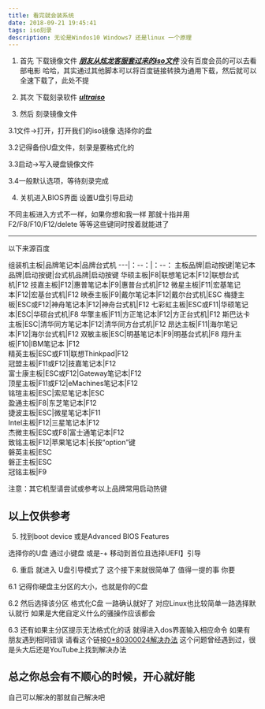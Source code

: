 ```yaml
---
title: 看完就会装系统
date: 2018-09-21 19:45:41
tags: iso刻录
description: 无论是Windos10 Windows7 还是linux 一个原理
---
```

1.  首先 下载镜像文件
***[朋友从炫龙客服套过来的iso文件](https://pan.baidu.com/s/1mz93vWjEpD0Sf6j4QZeQ-g)***
没有百度会员的可以去看部电影
哈哈，其实通过其他脚本可以将百度链接转换为通用下载，然后就可以全速下载了，此处不提


2.  其次 下载刻录软件
***[ultraiso](https://pan.baidu.com/s/1gVrwclDEVlaiqFY2Y5pwaA)***


3.  然后 刻录镜像文件

3.1文件->打开，打开我们的iso镜像 选择你的盘

3.2记得备份U盘文件，刻录是要格式化的

3.3启动->写入硬盘镜像文件

3.4一般默认选项，等待刻录完成



4.  关机进入BIOS界面 设置U盘引导启动

不同主板进入方式不一样，如果你想和我一样
那就十指并用F2/F8/F10/F12/delete 等等这些键同时按着就能进了

---
以下来源百度

组装机主板|品牌笔记本|品牌台式机
---|：--：|：--：
主板品牌|启动按键|笔记本品牌|启动按键|台式机品牌|启动按键
华硕主板|F8|联想笔记本|F12|联想台式机|F12
技嘉主板|F12|惠普笔记本|F9|惠普台式机|F12
微星主板|F11|宏基笔记本|F12|宏基台式机|F12
映泰主板|F9|戴尔笔记本|F12|戴尔台式机|ESC
梅捷主板|ESC或F12|神舟笔记本|F12|神舟台式机|F12
七彩虹主板|ESC或F11|华硕笔记本|ESC|华硕台式机|F8
华擎主板|F11|方正笔记本|F12|方正台式机|F12
斯巴达卡主板|ESC|清华同方笔记本|F12|清华同方台式机|F12
昂达主板|F11|海尔笔记本|F12|海尔台式机|F12
双敏主板|ESC|明基笔记本|F9|明基台式机|F8
翔升主板|F10|IBM笔记本	|F12	 	 
精英主板|ESC或F11|联想Thinkpad|F12	 	 
冠盟主板|F11或F12|技嘉笔记本|F12	 	 
富士康主板|ESC或F12|Gateway笔记本|F12	 	 
顶星主板|F11或F12|eMachines笔记本|F12	 	 
铭瑄主板|ESC|索尼笔记本|ESC	 	 
盈通主板|F8|东芝笔记本|F12	 	 
捷波主板|ESC|微星笔记本|F11	 	 
Intel主板|F12|三星笔记本|F12	 	 
杰微主板|ESC或F8|富士通笔记本|F12	 	 
致铭主板|F12|苹果笔记本|长按“option”键	 	 
磐英主板|ESC	 	 	 	 
磐正主板|ESC	 	 	 	 
冠铭主板|F9	 	 	 	 

注意：其它机型请尝试或参考以上品牌常用启动热键

以上仅供参考
--- 

5.  找到boot device 或是Advanced BIOS Features

选择你的U盘 通过小键盘 或是-+ 移动到首位且选择UEFI】引导

6.  重启 就进入 U盘引导模式了 
这个接下来就很简单了
值得一提的事
你要

6.1 记得你硬盘主分区的大小，也就是你的C盘

6.2 然后选择该分区 格式化C盘
一路确认就好了
对应Linux也比较简单一路选择默认就行
如果是大佬自定义什么的骚操作应该都会

6.3 还有如果主分区提示无法格式化的话
就得进入dos界面输入相应命令
如果有朋友遇到相同错误
请看这个链接[0*80300024解决办法]()
这个问题曾经遇到过，很是头大后还是YouTube上找到解决办法




## 总之你总会有不顺心的时候，开心就好能
自己可以解决的那就自己解决吧
